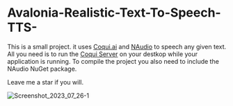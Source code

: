 # Avalonia-Realistic-Text-To-Speech-TTS-
This is a small project. it uses [Coqui.ai](https://github.com/coqui-ai/TTS) and [NAudio](https://github.com/naudio/NAudio) to speech any given text.
All you need is to run the [Coqui Server](https://www.youtube.com/watch?v=zRaDe08cUIk) on your destkop while your application is running. To compile the project you also need to include the NAudio NuGet package.

Leave me a star if you will.

![Screenshot_2023_07_26-1](https://github.com/spinalcord/Avalonia-Realistic-Text-To-Speech-TTS/assets/4529150/74a8256e-dd3d-471e-bbfc-52d6d77467a7)
